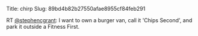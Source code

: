 Title: chirp
Slug: 89bd4b82b27550afae8955cf84feb291

RT <a href="http://twitter.com/stephencgrant">@stephencgrant</a>: I want to own a burger van, call it 'Chips Second', and park it outside a Fitness First.
